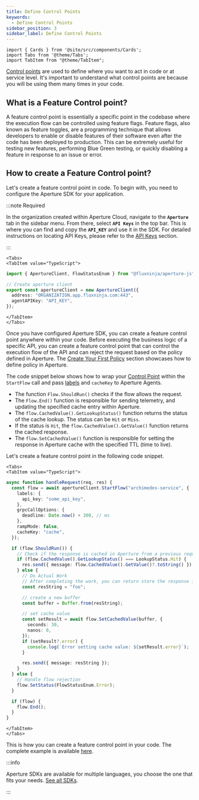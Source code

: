 ```yaml
---
title: Define Control Points
keywords:
  - Define Control Points
sidebar_position: 3
sidebar_label: Define Control Points
---
```


```mdx-code-block
import { Cards } from '@site/src/components/Cards';
import Tabs from '@theme/Tabs';
import TabItem from "@theme/TabItem";
```

[Control points][control-points] are used to define where you want to act in
code or at service level. It's important to understand what control points are
because you will be using them many times in your code.

<!-- vale off -->

## What is a Feature Control point?

<!-- vale on -->

A feature control point is essentially a specific point in the codebase where
the execution flow can be controlled using feature flags. Feature flags, also
known as feature toggles, are a programming technique that allows developers to
enable or disable features of their software even after the code has been
deployed to production. This can be extremely useful for testing new features,
performing Blue Green testing, or quickly disabling a feature in response to an
issue or error.

<!-- vale off -->

## How to create a Feature Control point?

<!-- vale on -->

Let's create a feature control point in code. To begin with, you need to
configure the Aperture SDK for your application.

:::note Required

In the organization created within Aperture Cloud, navigate to the
**`Aperture`** tab in the sidebar menu. From there, select **`API Keys`** in the
top bar. This is where you can find and copy the **`API_KEY`** and use it in the
SDK. For detailed instructions on locating API Keys, please refer to the [API
Keys][api-keys] section.

:::

```mdx-code-block
<Tabs>
<TabItem value="TypeScript">
```

```typescript
import { ApertureClient, FlowStatusEnum } from "@fluxninja/aperture-js";

// Create aperture client
export const apertureClient = new ApertureClient({
  address: "ORGANIZATION.app.fluxninja.com:443",
  agentAPIKey: "API_KEY",
});
```

```mdx-code-block
</TabItem>
</Tabs>
```

Once you have configured Aperture SDK, you can create a feature control point
anywhere within your code. Before executing the business logic of a specific
API, you can create a feature control point that can control the execution flow
of the API and can reject the request based on the policy defined in Aperture.
The [Create Your First Policy](./policies/policies.md) section showcases how to
define policy in Aperture.

The code snippet below shows how to wrap your
[Control Point](/concepts/control-point.md) within the `StartFlow` call and pass
[labels](/concepts/flow-label.md) and `cacheKey` to Aperture Agents.

- The function `Flow.ShouldRun()` checks if the flow allows the request.
- The `Flow.End()` function is responsible for sending telemetry, and updating
  the specified cache entry within Aperture.
- The `flow.CachedValue().GetLookupStatus()` function returns the status of the
  cache lookup. The status can be `Hit` or `Miss`.
- If the status is `Hit`, the `flow.CachedValue().GetValue()` function returns
  the cached response.
- The `flow.SetCachedValue()` function is responsible for setting the response
  in Aperture cache with the specified TTL (time to live).

Let's create a feature control point in the following code snippet.

```mdx-code-block
<Tabs>
<TabItem value="TypeScript">
```

```typescript
async function handleRequest(req, res) {
  const flow = await apertureClient.StartFlow("archimedes-service", {
    labels: {
      api_key: "some_api_key",
    },
    grpcCallOptions: {
      deadline: Date.now() + 300, // ms
    },
    rampMode: false,
    cacheKey: "cache",
  });

  if (flow.ShouldRun()) {
    // Check if the response is cached in Aperture from a previous request
    if (flow.CachedValue().GetLookupStatus() === LookupStatus.Hit) {
      res.send({ message: flow.CachedValue().GetValue()?.toString() });
    } else {
      // Do Actual Work
      // After completing the work, you can return store the response in cache and return it, for example:
      const resString = "foo";

      // create a new buffer
      const buffer = Buffer.from(resString);

      // set cache value
      const setResult = await flow.SetCachedValue(buffer, {
        seconds: 30,
        nanos: 0,
      });
      if (setResult?.error) {
        console.log(`Error setting cache value: ${setResult.error}`);
      }

      res.send({ message: resString });
    }
  } else {
    // Handle flow rejection
    flow.SetStatus(FlowStatusEnum.Error);
  }

  if (flow) {
    flow.End();
  }
}
```

```mdx-code-block
</TabItem>
</Tabs>
```

This is how you can create a feature control point in your code. The complete
example is available
[here](https://github.com/fluxninja/aperture-js/blob/main/example/routes/use_aperture.ts).

:::info

Aperture SDKs are available for multiple languages, you choose the one that fits
your needs. [See all SDKs][sdks].

:::

<!-- vale off -->

[control-points]: /concepts/control-point.md
[sdks]: /sdk/sdk.md
[api-keys]: /reference/cloud-ui/api-keys.md
